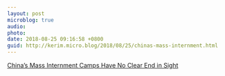 ```yaml
---
layout: post
microblog: true
audio: 
photo: 
date: 2018-08-25 09:16:58 +0800
guid: http://kerim.micro.blog/2018/08/25/chinas-mass-internment.html
---
```

[China’s Mass Internment Camps Have No Clear End in Sight](https://foreignpolicy.com/2018/08/22/chinas-mass-internment-camps-have-no-clear-end-in-sight/)

